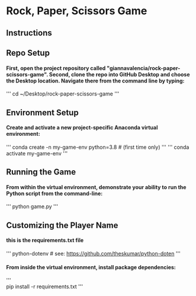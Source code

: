 # Rock, Paper, Scissors Game
## Instructions
## Repo Setup
#### First, open the project repository called "giannavalencia/rock-paper-scissors-game". Second, clone the repo into GitHub Desktop and choose the Desktop location. Navigate there from the command line by typing:
'''
 cd ~/Desktop/rock-paper-scissors-game
'''
## Environment Setup
#### Create and activate a new project-specific Anaconda virtual environment:
'''
 conda create -n my-game-env python=3.8 # (first time only)
'''
'''
 conda activate my-game-env
'''
## Running the Game
#### From within the virtual environment, demonstrate your ability to run the Python script from the command-line:
'''
 python game.py
'''
## Customizing the Player Name
#### this is the requirements.txt file
'''
 python-dotenv # see: https://github.com/theskumar/python-doten
'''
#### From inside the virtual environment, install package dependencies:
'''  
 pip install -r requirements.txt
'''
